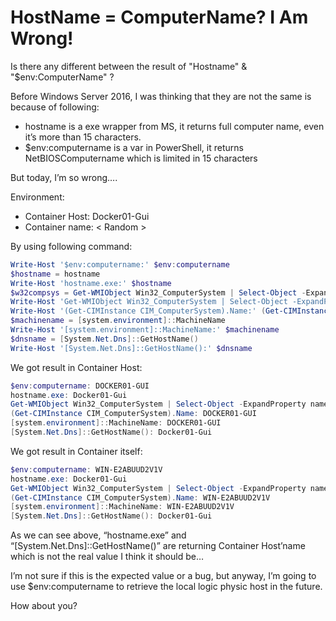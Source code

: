 # HostName = ComputerName? I Am Wrong!


Is there any different between the result of "Hostname" & "$env:ComputerName" ?

<!--more-->

Before Windows Server 2016, I was thinking that they are not the same is because of following:

* hostname is a exe wrapper from MS, it returns full computer name, even it’s more than 15 characters.
* $env:computername is a var in PowerShell, it returns NetBIOSComputername which is limited in 15 characters

But today, I’m so wrong….

Environment:

* Container Host: Docker01-Gui
* Container name: < Random >

By using following command:

```PowerShell
Write-Host '$env:computername:' $env:computername
$hostname = hostname
Write-Host 'hostname.exe:' $hostname
$w32compsys = Get-WMIObject Win32_ComputerSystem | Select-Object -ExpandProperty name
Write-Host 'Get-WMIObject Win32_ComputerSystem | Select-Object -ExpandProperty name:' $w32compsys
Write-Host '(Get-CIMInstance CIM_ComputerSystem).Name:' (Get-CIMInstance CIM_ComputerSystem).Name
$machinename = [system.environment]::MachineName
Write-Host '[system.environment]::MachineName:' $machinename
$dnsname = [System.Net.Dns]::GetHostName()
Write-Host '[System.Net.Dns]::GetHostName():' $dnsname
```

We got result in Container Host:

```PowerShell
$env:computername: DOCKER01-GUI
hostname.exe: Docker01-Gui
Get-WMIObject Win32_ComputerSystem | Select-Object -ExpandProperty name: DOCKER01-GUI
(Get-CIMInstance CIM_ComputerSystem).Name: DOCKER01-GUI
[system.environment]::MachineName: DOCKER01-GUI
[System.Net.Dns]::GetHostName(): Docker01-Gui
```

We got result in Container itself:

```PowerShell
$env:computername: WIN-E2ABUUD2V1V
hostname.exe: Docker01-Gui
Get-WMIObject Win32_ComputerSystem | Select-Object -ExpandProperty name: WIN-E2ABUUD2V1V
(Get-CIMInstance CIM_ComputerSystem).Name: WIN-E2ABUUD2V1V
[system.environment]::MachineName: WIN-E2ABUUD2V1V
[System.Net.Dns]::GetHostName(): Docker01-Gui
```

As we can see above, “hostname.exe” and “[System.Net.Dns]::GetHostName()” are returning Container Host’name which is not the real value I think it should be…

I’m not sure if this is the expected value or a bug, but anyway, I’m going to use $env:computername to retrieve the local logic physic host in the future.

How about you?
